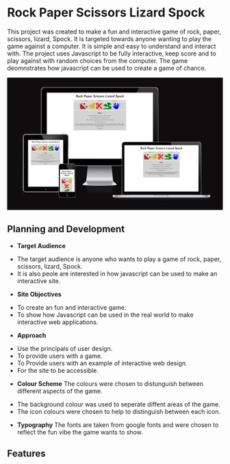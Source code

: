 # Rock Paper Scissors Lizard Spock
This project was created to make a fun and interactive game of rock, paper, scissors, lizard, Spock. It is targeted towards anyone wanting to play the game against a computer. It is simple and easy to understand and interact with.
The project uses Javascript to be fully interactive, keep score and to play against with random choices from the computer. The game deomnstrates how javascript can be used to create a game of chance.

![screenshot of am I interactive to show site on different screens](assets/images/readme/am-i-responcive.jpg)

## Planning and Development
- __Target Audience__
* The target audience is anyone who wants to play a game of rock, paper, scissors, lizard, Spock.
* It is also peole are interested in how javascript can be used to make an interactive site.

- __Site Objectives__
* To create an fun and interactive game.
* To show how Javascript can be used in the real world to make interactive web applications.

- __Approach__
* Use the principals of user design.
* To provide users with a game.
* To Provide users with an example of interactive web design.
* For the site to be accessible.

- __Colour Scheme__
The colours were chosen to distunguish between different aspects of the game.
* The background colour was used to seperate diffent areas of the game.
* The icon colours were chosen to help to distinguish between each icon.

- __Typography__
The fonts are taken from google fonts and were chosen to reflect the fun vibe the game wants to show.

## Features
